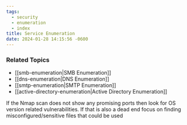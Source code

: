 ```yaml
---
tags:
  - security
  - enumeration
  - index
title: Service Enumeration
date: 2024-01-28 14:15:56 -0600
---
```


### Related Topics

* [[smb-enumeration|SMB Enumeration]]
* [[dns-enumeration|DNS Enumeration]]
* [[smtp-enumeration|SMTP Enumeration]]
* [[active-directory-enumeration|Active Directory Enumeration]]

If the Nmap scan does not show any promising ports then look for OS version related vulnerabilities. If that is also a dead end focus on finding misconfigured/sensitive files that could be used
